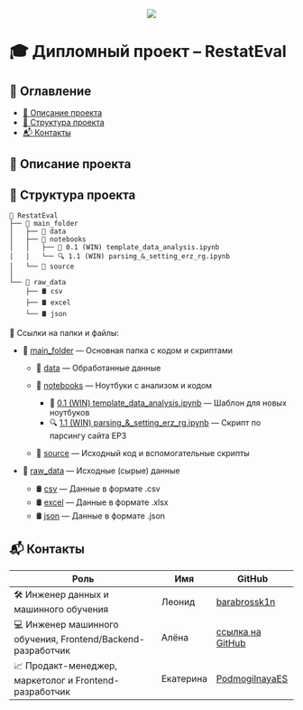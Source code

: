 <p align="center">
  <img src="https://img.shields.io/badge/Дипломный%20проект-RestatEval-ff69b4?style=for-the-badge&logo=github&logoColor=white">
</p>

# 🎓 Дипломный проект – RestatEval  

## 📖 Оглавление  
- [📌 Описание проекта](#описание-проекта)  
- [📂 Структура проекта](#структура-проекта)  
- [📬 Контакты](#контакты)  

## 📌 Описание проекта  

## 📂 Структура проекта  

```
📁 RestatEval
├── 📁 main_folder
│   ├── 📁 data                  
│   ├── 📁 notebooks              
│   │   ├── 📓 0.1 (WIN) template_data_analysis.ipynb  
│   │   └── 🔍 1.1 (WIN) parsing_&_setting_erz_rg.ipynb           
│   └── 📁 source        
│
└── 📁 raw_data               
    ├── 🛢️ csv         
    ├── 🛢️ excel         
    └── 🛢️ json        
```

🔗 Ссылки на папки и файлы:

- 📂 [main_folder](main_folder) — Основная папка с кодом и скриптами  

  * 📁 [data](main_folder/data) — Обработанные данные  
  * 📁 [notebooks](main_folder/notebooks) — Ноутбуки с анализом и кодом  

    - 📓 [0.1 (WIN) template_data_analysis.ipynb](main_folder/notebooks/0.1_(WIN)_template_data_analysis.ipynb) — Шаблон для новых ноутбуков  
    - 🔍 [1.1 (WIN) parsing_&_setting_erz_rg.ipynb](main_folder/notebooks/1.1_(WIN)_parsing_&_setting_erz_rg.ipynb) — Скрипт по парсингу сайта ЕРЗ  

  * 📁 [source](source) — Исходный код и вспомогательные скрипты  

- 📂 [raw_data](raw_data) — Исходные (сырые) данные  

  * 🛢️ [csv](raw_data/csv) — Данные в формате .csv  
  * 🛢️ [excel](raw_data/excel) — Данные в формате .xlsx    
  * 🛢️ [json](raw_data/json) — Данные в формате .json  

## 📬 Контакты
| Роль | Имя | GitHub |
| -----| --- | ------ |
| 🛠️ Инженер данных и машинного обучения | Леонид | [barabrossk1n](https://github.com/barbarossk1n) |
| 💻 Инженер машинного обучения, Frontend/Backend-разработчик | Алёна | [ссылка на GitHub]() |
| 📈 Продакт-менеджер, маркетолог и Frontend-разработчик | Екатерина | [PodmogilnayaES](https://github.com/PodmogilnayaES) |
